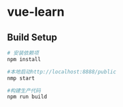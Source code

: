 # vue-learn

## Build Setup

``` bash
# 安装依赖项
npm install

#本地启动http://localhost:8888/public
nmp start

#构建生产代码
npm run build

```
